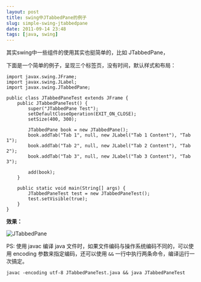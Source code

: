```yaml
---
layout: post
title: swing中JTabbedPane的例子
slug: simple-swing-jtabbedpane
date: 2011-09-14 23:48
tags: [java, swing]
---
```


其实swing中一些组件的使用其实也挺简单的，比如 JTabbedPane，

下面是一个简单的例子，呈现三个标签页，没有时间，默认样式和布局：

    import javax.swing.JFrame;
    import javax.swing.JLabel;
    import javax.swing.JTabbedPane;

    public class JTabbedPaneTest extends JFrame {
        public JTabbedPaneTest() {
            super("JTabbedPane Test");
            setDefaultCloseOperation(EXIT_ON_CLOSE);
            setSize(400, 300);

            JTabbedPane book = new JTabbedPane();
            book.addTab("Tab 1", null, new JLabel("Tab 1 Content"), "Tab 1");
            book.addTab("Tab 2", null, new JLabel("Tab 2 Content"), "Tab 2");
            book.addTab("Tab 3", null, new JLabel("Tab 3 Content"), "Tab 3");

            add(book);
        }

        public static void main(String[] args) {
            JTabbedPaneTest test = new JTabbedPaneTest();
            test.setVisible(true);
        }
    }

**效果：**

![JTabbedPane](http://pic.yupoo.com/greatghoul_v/BmURmpc6/NiAMV.png)

PS: 使用 javac 编译 java 文件时，如果文件编码与操作系统编码不同的，可以使用 encoding 参数来指定编码，还可以使用 `&&` 
一行中执行两条命令，编译运行一次搞定。

    javac -encoding utf-8 JTabbedPaneTest.java && java JTabbedPaneTest

